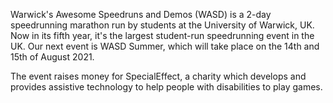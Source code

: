 Warwick's Awesome Speedruns and Demos (WASD) is a 2-day speedrunning marathon run by students at the University of Warwick, UK. Now in its fifth year, it's the largest student-run speedrunning event in the UK. Our next event is WASD Summer, which will take place on the 14th and 15th of August 2021.

The event raises money for SpecialEffect, a charity which develops and provides assistive technology to help people with disabilities to play games.